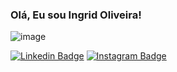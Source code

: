 ### Olá, Eu sou Ingrid Oliveira!


![image](https://user-images.githubusercontent.com/78871436/119386754-5a410f80-bc9e-11eb-991e-9278afe279c6.png)

[![Linkedin Badge](https://img.shields.io/badge/-LinkedIn-blue?style=flat-square&logo=Linkedin&logoColor=white&link=https://www.linkedin.com/in/ingrid-da-silva-oliveira/)](https://www.linkedin.com/in/ingrid-da-silva-oliveira/)
[![Instagram Badge](https://img.shields.io/badge/-Instagram-pink?style=flat-square&logo=Instagram&logoColor=white&link=https://https://www.instagram.com/ingrid.olive/)](https://www.instagram.com/ingrid.olive/)




